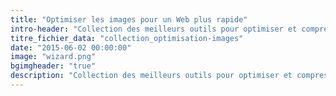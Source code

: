 ```yaml
---
title: "Optimiser les images pour un Web plus rapide"
intro-header: "Collection des meilleurs outils pour optimiser et compresser vos fichiers image."
titre_fichier_data: "collection_optimisation-images"
date: "2015-06-02 00:00:00"
image: "wizard.png"
bgimgheader: "true"
description: "Collection des meilleurs outils pour optimiser et compresser vos fichiers PNG et JPG"
---
```

